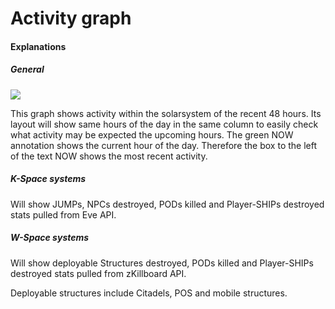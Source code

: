 # Activity graph

#### Explanations
##### General
<img src="https://raw.githubusercontent.com/Risingson/eedocs/master/docs/images/ssi/act.png">

This graph shows activity within the solarsystem of the recent 48 hours. Its layout will show same hours of the day in the same column to easily check what activity may be expected the upcoming hours.
The green NOW annotation shows the current hour of the day.
Therefore the box to the left of the text NOW shows the most recent activity.


##### K-Space systems
Will show JUMPs, NPCs destroyed, PODs killed and Player-SHIPs destroyed stats pulled from Eve API.

##### W-Space systems
Will show deployable Structures destroyed, PODs killed and Player-SHIPs destroyed stats pulled from zKillboard API.

Deployable structures include Citadels, POS and mobile structures.
<!--stackedit_data:
eyJoaXN0b3J5IjpbLTU4NjQ4NTAxOV19
-->